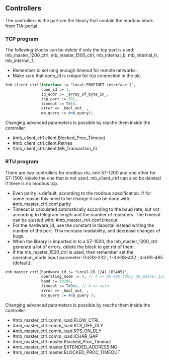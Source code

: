 ## Controllers

The controllers is the part om the library that contain the modbus block from TIA-portal.

### TCP program
The following blocks can be delete if only the tcp part is used: mb_master_1200_ctrl, mb_master_1500_ctrl, mb_internal_b, mb_internal_h, mb_internal_f.
- Remember to set long enough timeout for remote networks.
- Make sure that conn_id is unique for tcp connection in the plc.

```pascal
#mb_client_ctrl(interface := "Local~PROFINET_interface_1", 
                conn_id := 1, 
                ip_addr := _array_of_byte_in_,
                tcp_port := 502,
                timeout := T#1S,
                error => _bool_out_ ,
                mb_query := #mb_query);
```

Changing advanced parameters is possible by reache them inside the controller:   
- #mb_client_ctrl.client.Blocked_Proc_Timeout
- #mb_client_ctrl.client.Retries
- #mb_client_ctrl.client.MB_Transaction_ID    

### RTU program
There are two controllers for modbus rtu, one S7-1200 and one other for S7-1500, delete the one that is not used. mb_client_ctrl can also be deleted if there is no modbus tcp.

- Even parity is default, according to the modbus specification. If for some reason this need to be change it can be done with: #mb_master_ctrl.conf.parity
- Timeout is calculated automatically according to the baud rate, but not according to telegram length and the number of repeaters. The timeout can be ajusted with: #mb_master_ctrl.conf.timeout
- For the hardware_id, use the constant in tiaportal instead writing the number of the port. This increase readability, and decrease changes of bugs. 
- When the library is imported in to a S7-1500, the mb_master_1200_ctrl generate a lot of errors, delete the block to get rid of them.
- If the mb_master_1500_ctrl is used, then remember set the operation_mode input parameter: 0=>RS-232 ; 1-3=>RS-422 ; 4=>RS-485 (default)

```pascal
#mb_master_ctrl(hardware_id := "Local~CB_1241_(RS485)", 
                operating_mode := 4, // 4 => RS-485 (Only mb_master_1500_ctrl)
                baud := 19200,  
                timeout := T#0ms, // 0 => auto
                error => _bool_out_ ,
                mb_query := #mb_query );
```

Changing advanced parameters is possible by reache them inside the controller:   
- #mb_master_ctrl.comm_load.FLOW_CTRL   
- #mb_master_ctrl.comm_load.RTS_OFF_DLY
- #mb_master_ctrl.comm_load.RTS_ON_DLY
- #mb_master_ctrl.comm_load.ICHAR_GAP
- #mb_master_ctrl.master.Blocked_Proc_Timeout
- #mb_master_ctrl.master.EXTENDED_ADDRESSING
- #mb_master_ctrl.master.BLOCKED_PROC_TIMEOUT


